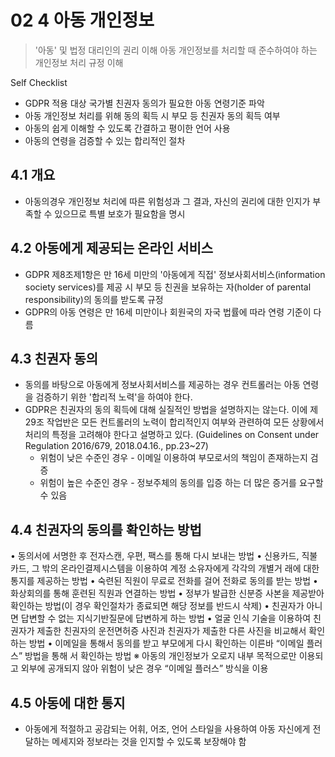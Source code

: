 # 02 4 아동 개인정보

> '아동' 및 법정 대리인의 권리 이해
> 아동 개인정보를 처리할 때 준수하여야 하는 개인정보 처리 규정 이해

Self Checklist
- GDPR 적용 대상 국가별 친권자 동의가 필요한 아동 연령기준 파악
- 아동 개인정보 처리를 위해 동의 획득 시 부모 등 친권자 동의 획득 여부 
- 아동의 쉽게 이해할 수 있도록 간결하고 평이한 언어 사용
- 아동의 연령을 검증할 수 있는 합리적인 절차 


## 4.1 개요
- 아동의경우 개인정보 처리에 따른 위험성과 그 결과, 자신의 권리에 대한 인지가 부족할 수 있으므로 특별 보호가 필요함을 명시 

## 4.2 아동에게 제공되는 온라인 서비스 
- GDPR 제8조제1항은 만 16세 미만의 '아동에게 직접' 정보사회서비스(information society services)를 제공 시 부모 등 친권을 보유하는 자(holder of parental responsibility)의 동의를 받도록 규정
- GDPR의 아동 연령은 만 16세 미만이나 회원국의 자국 법률에 따라 연령 기준이 다름

## 4.3 친권자 동의
- 동의를 바탕으로 아동에게 정보사회서비스를 제공하는 경우 컨트롤러는 아동 연령을 검증하기 위한 '합리적 노력'을 하여야 한다. 
- GDPR은 친권자의 동의 획득에 대해 실질적인 방법을 설명하지는 않는다. 이에 제29조 작업반은 모든 컨트롤러의 노력이 합리적인지 여부와 관련하여 모든 상황에서 처리의 특정을 고려해야 한다고 설명하고 있다. (Guidelines on Consent under Regulation 2016/679, 2018.04.16., pp.23~27)
  - 위험이 낮은 수준인 경우 - 이메일 이용하여 부모로서의 책임이 존재하는지 검증
  - 위험이 높은 수준인 경우 - 정보주체의 동의를 입증 하는 더 많은 증거를 요구할 수 있음
  
## 4.4 친권자의 동의를 확인하는 방법
• 동의서에 서명한 후 전자스캔, 우편, 팩스를 통해 다시 보내는 방법 
• 신용카드, 직불카드, 그 밖의 온라인결제시스템을 이용하여 계정 소유자에게 각각의 개별거 래에 대한 통지를 제공하는 방법
• 숙련된 직원이 무료로 전화를 걸어 전화로 동의를 받는 방법 • 화상회의를 통해 훈련된 직원과 연결하는 방법
• 정부가 발급한 신분증 사본을 제공받아 확인하는 방법(이 경우 확인절차가 종료되면 해당 정보를 반드시 삭제)
• 친권자가 아니면 답변할 수 없는 지식기반질문에 답변하게 하는 방법 • 얼굴 인식 기술을 이용하여 친권자가 제출한 친권자의 운전면허증 사진과 친권자가 제출한 다른 사진을 비교해서 확인하는 방법
• 이메일을 통해서 동의를 받고 부모에게 다시 확인하는 이른바 “이메일 플러스” 방법을 통해 서 확인하는 방법 ※ 아동의 개인정보가 오로지 내부 목적으로만 이용되고 외부에 공개되지 않아 위험이 낮은 경우 “이메일 플러스” 방식을 이용

## 4.5 아동에 대한 통지
- 아동에게 적절하고 공감되는 어휘, 어조, 언어 스타일을 사용하여 아동 자신에게 전달하는 메세지와 정보라는 것을 인지할 수 있도록 보장해야 함